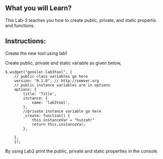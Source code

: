 ## What you will Learn?

This Lab-3 teaches you how to create public, private, and static propertis and functions.

## Instructions:

Create the new tool using lab1
 	  
Create public, private and static variable as given below,  

    $.widget("gensler.lab3tool", {
        // public class variables go here
        version: "0.1.0", // http://semver.org
        // public instance variables are in options
        options: {
            title: 'Title',
            instance: {
                name: 'lab3tool',
            },
            //private instance variable go here
            _create: function() {
                this.instanceVar = "huzzah!"
                return this.instanceVar;
            },

        },
        });

By using Lab2 print the public, private and static properties in the console.

